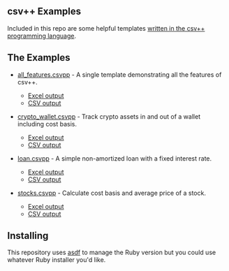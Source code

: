 ## csv++ Examples

Included in this repo are some helpful templates [written in the csv++ programming language](https://github.com/patrickomatic/csv-plus-plus).

## The Examples

* [all_features.csvpp](./all_features/all_features.csvpp) - A single template demonstrating all the features of csv++.
  - [Excel output](./examples/all_features/all_features.xlsx)
  - [CSV output](./examples/all_features/all_features.csv)

* [crypto_wallet.csvpp](./crypto_wallet/crypto_wallet.csvpp) - Track crypto assets in and out of a wallet including cost basis.
  - [Excel output](./examples/crypto_wallet/crypto_wallet.xlsx)
  - [CSV output](./examples/crypto_wallet/crypto_wallet.csv)

* [loan.csvpp](./loan/loan.csvpp) - A simple non-amortized loan with a fixed interest rate.
  - [Excel output](./examples/loan/loan.xlsx)
  - [CSV output](./examples/loan/loabnewn.csv)

* [stocks.csvpp](./stocks/stocks.csvpp) - Calculate cost basis and average price of a stock.
  - [Excel output](./examples/stocks/stocks.xlsx)
  - [CSV output](./examples/stocks/stocks.csv)

## Installing

This repository uses [asdf](https://github.com/asdf-vm/asdf) to manage the Ruby version but you could use whatever Ruby installer you'd like.
